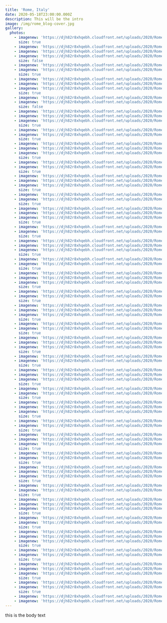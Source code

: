 ```yaml
---
title: 'Rome, Italy'
date: 2020-05-18T23:00:00.000Z
description: This will be the intro
image: /img/rome_blog-cover.jpg
gallery:
  photos:
    - imagenew: 'https://djh82r8xhqebh.cloudfront.net/uploads/2020/Rome/Rome_Blog-1.jpg'
      size: true
    - imagenew: 'https://djh82r8xhqebh.cloudfront.net/uploads/2020/Rome/Rome_Blog-2.jpg'
    - imagenew: 'https://djh82r8xhqebh.cloudfront.net/uploads/2020/Rome/Rome_Blog-3.jpg'
    - imagenew: 'https://djh82r8xhqebh.cloudfront.net/uploads/2020/Rome/Rome_Blog-4.jpg'
      size: false
    - imagenew: 'https://djh82r8xhqebh.cloudfront.net/uploads/2020/Rome/Rome_Blog-5.jpg'
    - imagenew: 'https://djh82r8xhqebh.cloudfront.net/uploads/2020/Rome/Rome_Blog-6.jpg'
      size: true
    - imagenew: 'https://djh82r8xhqebh.cloudfront.net/uploads/2020/Rome/Rome_Blog-7.jpg'
    - imagenew: 'https://djh82r8xhqebh.cloudfront.net/uploads/2020/Rome/Rome_Blog-8.jpg'
    - imagenew: 'https://djh82r8xhqebh.cloudfront.net/uploads/2020/Rome/Rome_Blog-9.jpg'
      size: true
    - imagenew: 'https://djh82r8xhqebh.cloudfront.net/uploads/2020/Rome/Rome_Blog-10.jpg'
    - imagenew: 'https://djh82r8xhqebh.cloudfront.net/uploads/2020/Rome/Rome_Blog-11.jpg'
      size: false
    - imagenew: 'https://djh82r8xhqebh.cloudfront.net/uploads/2020/Rome/Rome_Blog-12.jpg'
    - imagenew: 'https://djh82r8xhqebh.cloudfront.net/uploads/2020/Rome/Rome_Blog-13.jpg'
    - imagenew: 'https://djh82r8xhqebh.cloudfront.net/uploads/2020/Rome/Rome_Blog-14.jpg'
      size: true
    - imagenew: 'https://djh82r8xhqebh.cloudfront.net/uploads/2020/Rome/Rome_Blog-15.jpg'
    - imagenew: 'https://djh82r8xhqebh.cloudfront.net/uploads/2020/Rome/Rome_Blog-16.jpg'
      size: true
    - imagenew: 'https://djh82r8xhqebh.cloudfront.net/uploads/2020/Rome/Rome_Blog-17.jpg'
    - imagenew: 'https://djh82r8xhqebh.cloudfront.net/uploads/2020/Rome/Rome_Blog-18.jpg'
    - imagenew: 'https://djh82r8xhqebh.cloudfront.net/uploads/2020/Rome/Rome_Blog-19.jpg'
      size: true
    - imagenew: 'https://djh82r8xhqebh.cloudfront.net/uploads/2020/Rome/Rome_Blog-20.jpg'
    - imagenew: 'https://djh82r8xhqebh.cloudfront.net/uploads/2020/Rome/Rome_Blog-21.jpg'
      size: true
    - imagenew: 'https://djh82r8xhqebh.cloudfront.net/uploads/2020/Rome/Rome_Blog-22.jpg'
    - imagenew: 'https://djh82r8xhqebh.cloudfront.net/uploads/2020/Rome/Rome_Blog-23.jpg'
    - imagenew: 'https://djh82r8xhqebh.cloudfront.net/uploads/2020/Rome/Rome_Blog-24.jpg'
      size: true
    - imagenew: 'https://djh82r8xhqebh.cloudfront.net/uploads/2020/Rome/Rome_Blog-25.jpg'
    - imagenew: 'https://djh82r8xhqebh.cloudfront.net/uploads/2020/Rome/Rome_Blog-26.jpg'
      size: true
    - imagenew: 'https://djh82r8xhqebh.cloudfront.net/uploads/2020/Rome/Rome_Blog-27.jpg'
    - imagenew: 'https://djh82r8xhqebh.cloudfront.net/uploads/2020/Rome/Rome_Blog-28.jpg'
    - imagenew: 'https://djh82r8xhqebh.cloudfront.net/uploads/2020/Rome/Rome_Blog-29.jpg'
      size: true
    - imagenew: 'https://djh82r8xhqebh.cloudfront.net/uploads/2020/Rome/Rome_Blog-30.jpg'
    - imagenew: 'https://djh82r8xhqebh.cloudfront.net/uploads/2020/Rome/Rome_Blog-31.jpg'
      size: true
    - imagenew: 'https://djh82r8xhqebh.cloudfront.net/uploads/2020/Rome/Rome_Blog-32.jpg'
    - imagenew: 'https://djh82r8xhqebh.cloudfront.net/uploads/2020/Rome/Rome_Blog-33.jpg'
    - imagenew: 'https://djh82r8xhqebh.cloudfront.net/uploads/2020/Rome/Rome_Blog-34.jpg'
      size: true
    - imagenew: 'https://djh82r8xhqebh.cloudfront.net/uploads/2020/Rome/Rome_Blog-35.jpg'
    - imagenew: 'https://djh82r8xhqebh.cloudfront.net/uploads/2020/Rome/Rome_Blog-36.jpg'
      size: true
    - imagenew: 'https://djh82r8xhqebh.cloudfront.net/uploads/2020/Rome/Rome_Blog-37.jpg'
    - imagenew: 'https://djh82r8xhqebh.cloudfront.net/uploads/2020/Rome/Rome_Blog-38.jpg'
    - imagenew: 'https://djh82r8xhqebh.cloudfront.net/uploads/2020/Rome/Rome_Blog-39.jpg'
      size: true
    - imagenew: 'https://djh82r8xhqebh.cloudfront.net/uploads/2020/Rome/Rome_Blog-40.jpg'
    - imagenew: 'https://djh82r8xhqebh.cloudfront.net/uploads/2020/Rome/Rome_Blog-41.jpg'
      size: true
    - imagenew: 'https://djh82r8xhqebh.cloudfront.net/uploads/2020/Rome/Rome_Blog-42.jpg'
    - imagenew: 'https://djh82r8xhqebh.cloudfront.net/uploads/2020/Rome/Rome_Blog-43.jpg'
    - imagenew: 'https://djh82r8xhqebh.cloudfront.net/uploads/2020/Rome/Rome_Blog-44.jpg'
      size: true
    - imagenew: 'https://djh82r8xhqebh.cloudfront.net/uploads/2020/Rome/Rome_Blog-45.jpg'
    - imagenew: 'https://djh82r8xhqebh.cloudfront.net/uploads/2020/Rome/Rome_Blog-46.jpg'
      size: true
    - imagenew: 'https://djh82r8xhqebh.cloudfront.net/uploads/2020/Rome/Rome_Blog-47.jpg'
    - imagenew: 'https://djh82r8xhqebh.cloudfront.net/uploads/2020/Rome/Rome_Blog-48.jpg'
    - imagenew: 'https://djh82r8xhqebh.cloudfront.net/uploads/2020/Rome/Rome_Blog-49.jpg'
      size: true
    - imagenew: 'https://djh82r8xhqebh.cloudfront.net/uploads/2020/Rome/Rome_Blog-50.jpg'
    - imagenew: 'https://djh82r8xhqebh.cloudfront.net/uploads/2020/Rome/Rome_Blog-51.jpg'
      size: true
    - imagenew: 'https://djh82r8xhqebh.cloudfront.net/uploads/2020/Rome/Rome_Blog-52.jpg'
    - imagenew: 'https://djh82r8xhqebh.cloudfront.net/uploads/2020/Rome/Rome_Blog-53.jpg'
    - imagenew: 'https://djh82r8xhqebh.cloudfront.net/uploads/2020/Rome/Rome_Blog-54.jpg'
      size: true
    - imagenew: 'https://djh82r8xhqebh.cloudfront.net/uploads/2020/Rome/Rome_Blog-55.jpg'
    - imagenew: 'https://djh82r8xhqebh.cloudfront.net/uploads/2020/Rome/Rome_Blog-56.jpg'
      size: true
    - imagenew: 'https://djh82r8xhqebh.cloudfront.net/uploads/2020/Rome/Rome_Blog-57.jpg'
    - imagenew: 'https://djh82r8xhqebh.cloudfront.net/uploads/2020/Rome/Rome_Blog-58.jpg'
    - imagenew: 'https://djh82r8xhqebh.cloudfront.net/uploads/2020/Rome/Rome_Blog-59.jpg'
      size: true
    - imagenew: 'https://djh82r8xhqebh.cloudfront.net/uploads/2020/Rome/Rome_Blog-60.jpg'
    - imagenew: 'https://djh82r8xhqebh.cloudfront.net/uploads/2020/Rome/Rome_Blog-61.jpg'
      size: true
    - imagenew: 'https://djh82r8xhqebh.cloudfront.net/uploads/2020/Rome/Rome_Blog-62.jpg'
    - imagenew: 'https://djh82r8xhqebh.cloudfront.net/uploads/2020/Rome/Rome_Blog-63.jpg'
    - imagenew: 'https://djh82r8xhqebh.cloudfront.net/uploads/2020/Rome/Rome_Blog-64.jpg'
      size: true
    - imagenew: 'https://djh82r8xhqebh.cloudfront.net/uploads/2020/Rome/Rome_Blog-65.jpg'
    - imagenew: 'https://djh82r8xhqebh.cloudfront.net/uploads/2020/Rome/Rome_Blog-66.jpg'
      size: true
    - imagenew: 'https://djh82r8xhqebh.cloudfront.net/uploads/2020/Rome/Rome_Blog-67.jpg'
    - imagenew: 'https://djh82r8xhqebh.cloudfront.net/uploads/2020/Rome/Rome_Blog-68.jpg'
    - imagenew: 'https://djh82r8xhqebh.cloudfront.net/uploads/2020/Rome/Rome_Blog-69.jpg'
      size: true
    - imagenew: 'https://djh82r8xhqebh.cloudfront.net/uploads/2020/Rome/Rome_Blog-70.jpg'
    - imagenew: 'https://djh82r8xhqebh.cloudfront.net/uploads/2020/Rome/Rome_Blog-71.jpg'
      size: true
    - imagenew: 'https://djh82r8xhqebh.cloudfront.net/uploads/2020/Rome/Rome_Blog-72.jpg'
    - imagenew: 'https://djh82r8xhqebh.cloudfront.net/uploads/2020/Rome/Rome_Blog-73.jpg'
    - imagenew: 'https://djh82r8xhqebh.cloudfront.net/uploads/2020/Rome/Rome_Blog-74.jpg'
      size: true
    - imagenew: 'https://djh82r8xhqebh.cloudfront.net/uploads/2020/Rome/Rome_Blog-75.jpg'
    - imagenew: 'https://djh82r8xhqebh.cloudfront.net/uploads/2020/Rome/Rome_Blog-76.jpg'
      size: true
    - imagenew: 'https://djh82r8xhqebh.cloudfront.net/uploads/2020/Rome/Rome_Blog-77.jpg'
    - imagenew: 'https://djh82r8xhqebh.cloudfront.net/uploads/2020/Rome/Rome_Blog-78.jpg'
    - imagenew: 'https://djh82r8xhqebh.cloudfront.net/uploads/2020/Rome/Rome_Blog-79.jpg'
      size: true
    - imagenew: 'https://djh82r8xhqebh.cloudfront.net/uploads/2020/Rome/Rome_Blog-80.jpg'
    - imagenew: 'https://djh82r8xhqebh.cloudfront.net/uploads/2020/Rome/Rome_Blog-81.jpg'
      size: true
    - imagenew: 'https://djh82r8xhqebh.cloudfront.net/uploads/2020/Rome/Rome_Blog-82.jpg'
    - imagenew: 'https://djh82r8xhqebh.cloudfront.net/uploads/2020/Rome/Rome_Blog-83.jpg'
    - imagenew: 'https://djh82r8xhqebh.cloudfront.net/uploads/2020/Rome/Rome_Blog-84.jpg'
      size: true
    - imagenew: 'https://djh82r8xhqebh.cloudfront.net/uploads/2020/Rome/Rome_Blog-85.jpg'
    - imagenew: 'https://djh82r8xhqebh.cloudfront.net/uploads/2020/Rome/Rome_Blog-86.jpg'
      size: true
    - imagenew: 'https://djh82r8xhqebh.cloudfront.net/uploads/2020/Rome/Rome_Blog-87.jpg'
    - imagenew: 'https://djh82r8xhqebh.cloudfront.net/uploads/2020/Rome/Rome_Blog-88.jpg'
---
```

this is the body text
